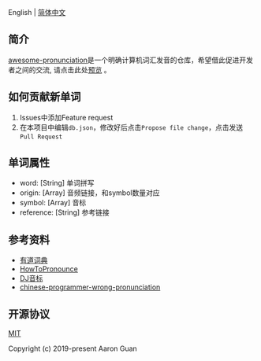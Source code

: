 English | [简体中文](./README-ZH.md)

## 简介

[awesome-pronunciation](https://guanpengchn.github.io/awesome-pronunciation/)是一个明确计算机词汇发音的仓库，希望借此促进开发者之间的交流,
请点击此处[预览](https://guanpengchn.github.io/awesome-pronunciation/) 。

## 如何贡献新单词

1. Issues中添加Feature request
2. 在本项目中编辑`db.json`，修改好后点击`Propose file change`，点击发送`Pull Request`

## 单词属性

- word: [String] 单词拼写 
- origin: [Array] 音频链接，和symbol数量对应
- symbol: [Array] 音标
- reference: [String] 参考链接 

## 参考资料

- [有道词典](https://dict.youdao.com/)
- [HowToPronounce](http://www.howtopronounce.cc/)
- [DJ音标](https://zh.wikipedia.org/wiki/DJ%E9%9F%B3%E6%A8%99)
- [chinese-programmer-wrong-pronunciation](https://github.com/shimohq/chinese-programmer-wrong-pronunciation)

## 开源协议

[MIT](./LICENSE)

Copyright (c) 2019-present Aaron Guan